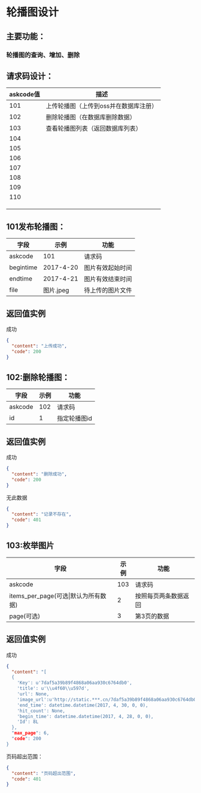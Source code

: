 # 轮播图设计

## 主要功能：

### 轮播图的查询、增加、删除

## 请求码设计：

| askcode值 | 描述                   |
| -------- | -------------------- |
| 101      | 上传轮播图（上传到oss并在数据库注册） |
| 102      | 删除轮播图（在数据库删除数据）      |
| 103      | 查看轮播图列表（返回数据库列表）     |
| 104      |                      |
| 105      |                      |
| 106      |                      |
| 107      |                      |
| 108      |                      |
| 109      |                      |
| 110      |                      |
|          |                      |
|          |                      |
|          |                      |

## 101发布轮播图：

| 字段        | 示例        | 功能       |
| --------- | --------- | -------- |
| askcode   | 101       | 请求码      |
| begintime | 2017-4-20 | 图片有效起始时间 |
| endtime   | 2017-4-21 | 图片有效结束时间 |
| file      | 图片.jpeg   | 待上传的图片文件 |

## 返回值实例

成功

```json
{
  "content": "上传成功", 
  "code": 200
}
```

## 102:删除轮播图：

| 字段      | 示例   | 功能      |
| ------- | ---- | ------- |
| askcode | 102  | 请求码     |
| id      | 1    | 指定轮播图id |

## 返回值实例

成功

```json
{
  "content": "删除成功", 
  "code": 200
}
```

无此数据

```json
{
  "content": "记录不存在", 
  "code": 401
}
```



## 103:枚举图片

| 字段                          | 示例   | 功能         |
| --------------------------- | ---- | ---------- |
| askcode                     | 103  | 请求码        |
| items_per_page(可选\|默认为所有数据) | 2    | 按照每页两条数据返回 |
| page(可选)                    | 3    | 第3页的数据     |

## 返回值实例

成功

```json
{
  "content": "[
  {
    'Key': u'7daf5a39b89f4868a06aa930c6764db0', 
    'title': u'\\u4f60\\u597d', 
    'url': None, 
    'image_url':u'http://static.***.cn/7daf5a39b89f4868a06aa930c6764db0', 
    'end_time': datetime.datetime(2017, 4, 30, 0, 0), 
    'hit_count': None, 
    'begin_time': datetime.datetime(2017, 4, 28, 0, 0), 
    'Id': 8L
  },
  "max_page": 6, 
  "code": 200
}
```

页码超出范围：

```json
{
  "content": "页码超出范围", 
  "code": 401
}
```





